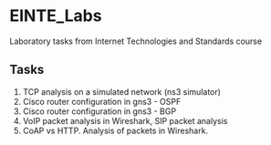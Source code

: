 # EINTE_Labs
Laboratory tasks from Internet Technologies and Standards course

## Tasks
1. TCP analysis on a simulated network (ns3 simulator)
2. Cisco router configuration in gns3 - OSPF
3. Cisco router configuration in gns3 - BGP
4. VoIP packet analysis in Wireshark, SIP packet analysis
5. CoAP vs HTTP. Analysis of packets in Wireshark.
